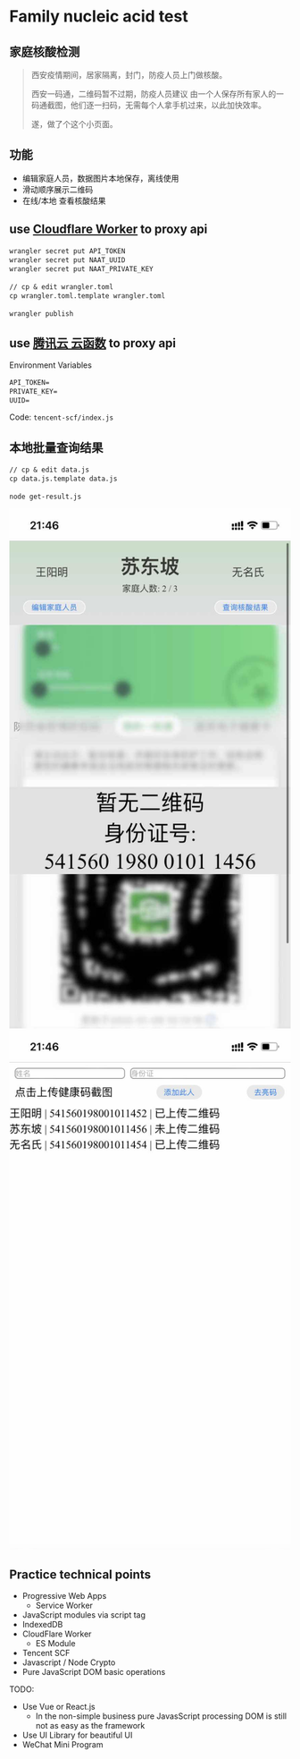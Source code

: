 # Family nucleic acid test
## 家庭核酸检测

> 西安疫情期间，居家隔离，封门，防疫人员上门做核酸。
> 
> 西安一码通，二维码暂不过期，防疫人员建议 由一个人保存所有家人的一码通截图，他们逐一扫码，无需每个人拿手机过来，以此加快效率。
> 
> 遂，做了个这个小页面。


## 功能
- 编辑家庭人员，数据图片本地保存，离线使用
- 滑动顺序展示二维码
- 在线/本地 查看核酸结果


## use [Cloudflare Worker](https://developers.cloudflare.com/workers/) to proxy api
```
wrangler secret put API_TOKEN
wrangler secret put NAAT_UUID
wrangler secret put NAAT_PRIVATE_KEY

// cp & edit wrangler.toml
cp wrangler.toml.template wrangler.toml

wrangler publish
```


## use [腾讯云 云函数](https://cloud.tencent.com/document/product/583) to proxy api
Environment Variables
```
API_TOKEN=
PRIVATE_KEY=
UUID=
```
Code: `tencent-scf/index.js`


## 本地批量查询结果
```
// cp & edit data.js
cp data.js.template data.js

node get-result.js
```

![show code](./images/show-code.jpg)
![edit family](./images/edit-family.jpg)


## Practice technical points
- Progressive Web Apps
  - Service Worker
- JavaScript modules via script tag
- IndexedDB
- CloudFlare Worker
  - ES Module
- Tencent SCF
- Javascript / Node Crypto
- Pure JavaScript DOM basic operations


TODO:
- Use Vue or React.js
  - In the non-simple business pure JavasScript processing DOM is still not as easy as the framework
- Use UI Library for beautiful UI
- WeChat Mini Program